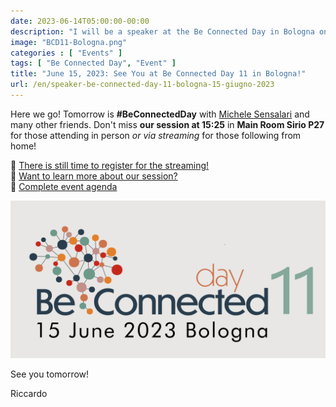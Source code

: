 ```yaml
---
date: 2023-06-14T05:00:00-00:00
description: "I will be a speaker at the Be Connected Day in Bologna on June 15, 2023, a leading event in Italy on the topics of the future of hybrid work and digital collaboration."
image: "BCD11-Bologna.png"
categories : [ "Events" ]
tags: [ "Be Connected Day", "Event" ]
title: "June 15, 2023: See You at Be Connected Day 11 in Bologna!"
url: /en/speaker-be-connected-day-11-bologna-15-giugno-2023
---
```

Here we go! Tomorrow is **#BeConnectedDay** with [Michele Sensalari](https://www.linkedin.com/in/michele-sensalari-4988b7/) and many other friends. Don't miss **our session at 15:25** in **Main Room Sirio P27** for those attending in person *or via streaming* for those following from home!

📌 [There is still time to register for the streaming!](https://lnkd.in/dQWpvhs9)  
📌 [Want to learn more about our session?](https://lnkd.in/dbvXrYzj)  
📌 [Complete event agenda](https://lnkd.in/dr7iEGVi)

[![Locandina Be Connected Day Bologna 15 Giugno 2023](BCD11-Bologna.png)](https://www.beconnectedday.it)

See you tomorrow!

Riccardo
